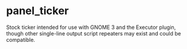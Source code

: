 # panel_ticker
Stock ticker intended for use with GNOME 3 and the Executor plugin, though other single-line output script repeaters may exist and could be compatible.
